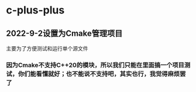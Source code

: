 # c-plus-plus
## 2022-9-2设置为Cmake管理项目
主要为了方便测试和运行单个源文件

### 因为Cmake不支持C++20的模块，所以我们只能在里面搞一个项目测试，你们能看懂就好；也不能说不支持吧，其实也行，我觉得麻烦罢了
